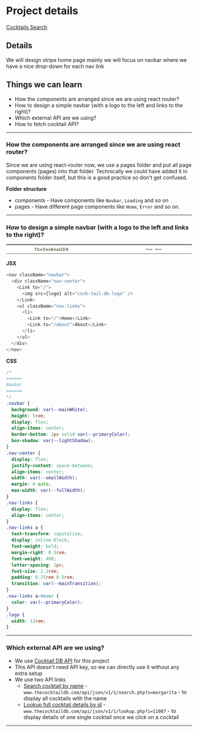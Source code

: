 # Project details

[Cocktails Search](https://13-stripe-header-clone.netlify.app/)

## Details

We will design stripe home page mainly we will focus on navbar where we have a nice drop-down for each nav link

## Things we can learn

- How the components are arranged since we are using react router?
- How to design a simple navbar (with a logo to the left and links to the right)?
- Which external API are we using?
- How to fetch cocktail API?

---

### How the components are arranged since we are using react router?

Since we are using react-router now, we use a pages folder and put all page components (pages) into that folder. Technically we could have added it in components folder itself, but this is a good practice so don't get confused.

**Folder structure**

- components - Have components like `Navbar`, `Loading` and so on
- pages - Have different page components like `Home`, `Error` and so on.

---

### How to design a simple navbar (with a logo to the left and links to the right)?

![navbar-image](./readmeImages/navbar.png)

**JSX**

```js
<nav className="navbar">
  <div className="nav-center">
    <Link to="/">
      <img src={logo} alt="cock-tail-db-logo" />
    </Link>
    <ul className="nav-links">
      <li>
        <Link to="/">Home</Link>
        <Link to="/about">About</Link>
      </li>
    </ul>
  </div>
</nav>
```

**CSS**

```css
/* 
====== 
Navbar
======
*/
.navbar {
  background: var(--mainWhite);
  height: 5rem;
  display: flex;
  align-items: center;
  border-bottom: 2px solid var(--primaryColor);
  box-shadow: var(--lightShadow);
}
.nav-center {
  display: flex;
  justify-content: space-between;
  align-items: center;
  width: var(--smallWidth);
  margin: 0 auto;
  max-width: var(--fullWidth);
}
.nav-links {
  display: flex;
  align-items: center;
}
.nav-links a {
  text-transform: capitalize;
  display: inline-block;
  font-weight: bold;
  margin-right: 0.5rem;
  font-weight: 400;
  letter-spacing: 2px;
  font-size: 1.2rem;
  padding: 0.25rem 0.5rem;
  transition: var(--mainTransition);
}
.nav-links a:hover {
  color: var(--primaryColor);
}
.logo {
  width: 12rem;
}
```

---

### Which external API are we using?

- We use [Cocktail DB API](https://www.thecocktaildb.com/api.php) for this project
- This API doesn't need API key, so we can directly use it without any extra setup
- We use two API links
  - [Search cocktail by name](www.thecocktaildb.com/api/json/v1/1/search.php?s=margarita) - `www.thecocktaildb.com/api/json/v1/1/search.php?s=margarita` - to display all cocktails with the name
  - [Lookup full cocktail details by id](www.thecocktaildb.com/api/json/v1/1/lookup.php?i=11007) - `www.thecocktaildb.com/api/json/v1/1/lookup.php?i=11007` - to display details of one single cocktail once we click on a cocktail

---
